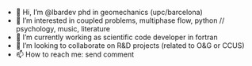 - 👋 Hi, I’m @lbardev phd in geomechanics (upc/barcelona) 
- 👀 I’m interested in coupled problems, multiphase flow, python // psychology, music, literature 
- 🌱 I’m currently working as scientific code developer in fortran 
- 💞️ I’m looking to collaborate on R&D projects (related to O&G or CCUS)
- 📫 How to reach me: send comment

<!---
lbardev/lbardev is a ✨ special ✨ repository because its `README.md` (this file) appears on your GitHub profile.
You can click the Preview link to take a look at your changes.
--->
